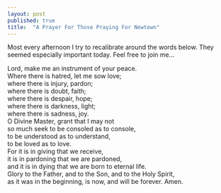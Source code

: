 ```yaml
---
layout: post
published: true
title:  "A Prayer For Those Praying For Newtown"
---
```


Most every afternoon I try to recalibrate around the words below. They seemed especially important today. Feel free to join me… 

Lord, make me an instrument of your peace.  
Where there is hatred, let me sow love;  
where there is injury, pardon;  
where there is doubt, faith;  
where there is despair, hope;  
where there is darkness, light;  
where there is sadness, joy.  
O Divine Master, grant that I may not  
so much seek to be consoled as to console,  
to be understood as to understand,  
to be loved as to love.  
For it is in giving that we receive,  
it is in pardoning that we are pardoned,  
and it is in dying that we are born to eternal life.  
Glory to the Father, and to the Son, and to the Holy Spirit,  
as it was in the beginning, is now, and will be forever. Amen.
